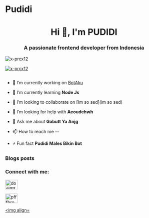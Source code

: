 # Pudidi
<h1 align="center">Hi 👋, I'm PUDIDI</h1>

<h3 align="center">A passionate frontend developer from Indonesia</h3>

<p align="left"> <img src="https://komarev.com/ghpvc/?username=x-prcx12&label=Profile%20views&color=0e75b6&style=flat" alt="x-prcx12" /> </p>

<p align="left"> <a href="https://github.com/ryo-ma/github-profile-trophy"><img src="https://github-profile-trophy.vercel.app/?username=x-prcx12" alt="x-prcx12" /></a> </p>

<p align="left"> <a href="https://twitter.com/" target="blank"><img src="https://img.shields.io/twitter/follow/?logo=twitter&style=for-the-badge" alt="" /></a> </p>

- 🔭 I’m currently working on [BotAku](github.com/X-PrCx12/BotAku)

- 🌱 I’m currently learning **Node Js**

- 👯 I’m looking to collaborate on [Im so sed](im so sed)

- 🤝 I’m looking for help with **Aeoudehwh**

- 💬 Ask me about **Gabutt Ya Anjg**

- 📫 How to reach me **--**

- ⚡ Fun fact **Pudidi Males Bikin Bot**

### Blogs posts

<!-- BLOG-POST-LIST:START -->

<!-- BLOG-POST-LIST:END -->

<h3 align="left">Connect with me:</h3>

<p align="left">

<a href="https://dev.to/dodittttpeepp2" target="blank"><img align="center" src="https://cdn.jsdelivr.net/npm/simple-icons@3.0.1/icons/dev-dot-to.svg" alt="dodittttpeepp2" height="30" width="40" /></a>

<a href="https://fb.com/pfffbro" target="blank"><img align="center" src="https://cdn.jsdelivr.net/npm/simple-icons@3.0.1/icons/facebook.svg" alt="pfffbro" height="30" width="40" /></a>

<a href="https://instagram.com/ini.pfff" target="blank"><img align=
